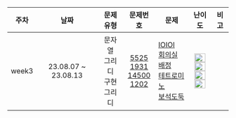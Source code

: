 | 주차 | 날짜 | 문제 유형 | 문제번호| 문제 | 난이도 | 비고 |
|:---:|:---:|:---:|:---:|:---:|:---:|:---:|
| week3 | 23.08.07 ~ 23.08.13 | 문자열 <br> 그리디 <br> 구현 <br> 그리디 <br>| [5525](https://www.acmicpc.net/problem/5525) <br> [1931](https://www.acmicpc.net/problem/1931) <br> [14500](https://www.acmicpc.net/problem/14500) <br> [1202](https://www.acmicpc.net/problem/1202) <br>| <p align=left> [IOIOI](https://www.acmicpc.net/problem/5525) <br> [회의실 배정](https://www.acmicpc.net/problem/1931) <br> [테트로미노](https://www.acmicpc.net/problem/14500) <br> [보석도둑](https://www.acmicpc.net/problem/1202) <br> | <img height="20px" width="25px" src="https://static.solved.ac/tier_small/10.svg"/> <br> <img height="20px" width="25px" src="https://static.solved.ac/tier_small/10.svg"/> <br> <img height="20px" width="25px" src="https://static.solved.ac/tier_small/12.svg"/> <br> <img height="20px" width="25px" src="https://static.solved.ac/tier_small/14.svg"/> <br>| <br><br><br><br> |
